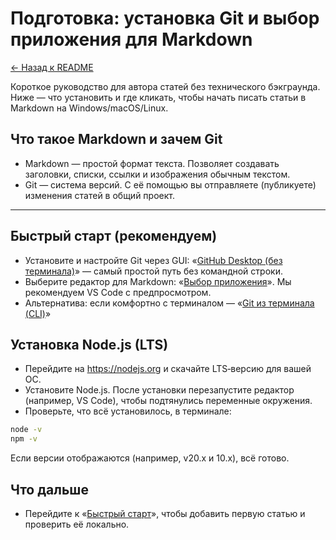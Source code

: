 # Подготовка: установка Git и выбор приложения для Markdown

[← Назад к README](../README.md)

Короткое руководство для автора статей без технического бэкграунда. Ниже — что установить и где кликать, чтобы начать писать статьи в Markdown на Windows/macOS/Linux.

## Что такое Markdown и зачем Git

- Markdown — простой формат текста. Позволяет создавать заголовки, списки, ссылки и изображения обычным текстом.
- Git — система версий. С её помощью вы отправляете (публикуете) изменения статей в общий проект.

---

## Быстрый старт (рекомендуем)

- Установите и настройте Git через GUI: «[GitHub Desktop (без терминала)](prepare_github_desktop.md)» — самый простой путь без командной строки.
- Выберите редактор для Markdown: «[Выбор приложения](prepare_editors.md)». Мы рекомендуем VS Code с предпросмотром.
- Альтернатива: если комфортно с терминалом — «[Git из терминала (CLI)](prepare_git_cli.md)»

## Установка Node.js (LTS)

- Перейдите на https://nodejs.org и скачайте LTS‑версию для вашей ОС.
- Установите Node.js. После установки перезапустите редактор (например, VS Code), чтобы подтянулись переменные окружения.
- Проверьте, что всё установилось, в терминале:

```bash
node -v
npm -v
```

Если версии отображаются (например, v20.x и 10.x), всё готово.

 

## Что дальше

- Перейдите к «[Быстрый старт](quickstart.md)», чтобы добавить первую статью и проверить её локально.
